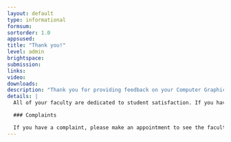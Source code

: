 ```yaml
---
layout: default
type: informational
formsum:
sortorder: 1.0
appsused:
title: "Thank you!"
level: admin
brightspace: 
submission:
links:
video: 
downloads: 
description: "Thank you for providing feedback on your Computer Graphics course."
details: |
  All of your faculty are dedicated to student satisfaction. If you have general concerns about your course, please see your professor/instructor right away. Don't let anything go unsaid. We're here to listen.

  ### Complaints

  If you have a complaint, please make an appointment to see the faculty member in private. If the issue persists, please see one of your coordinators, David Bromley or Alain Paradis.
---
```

